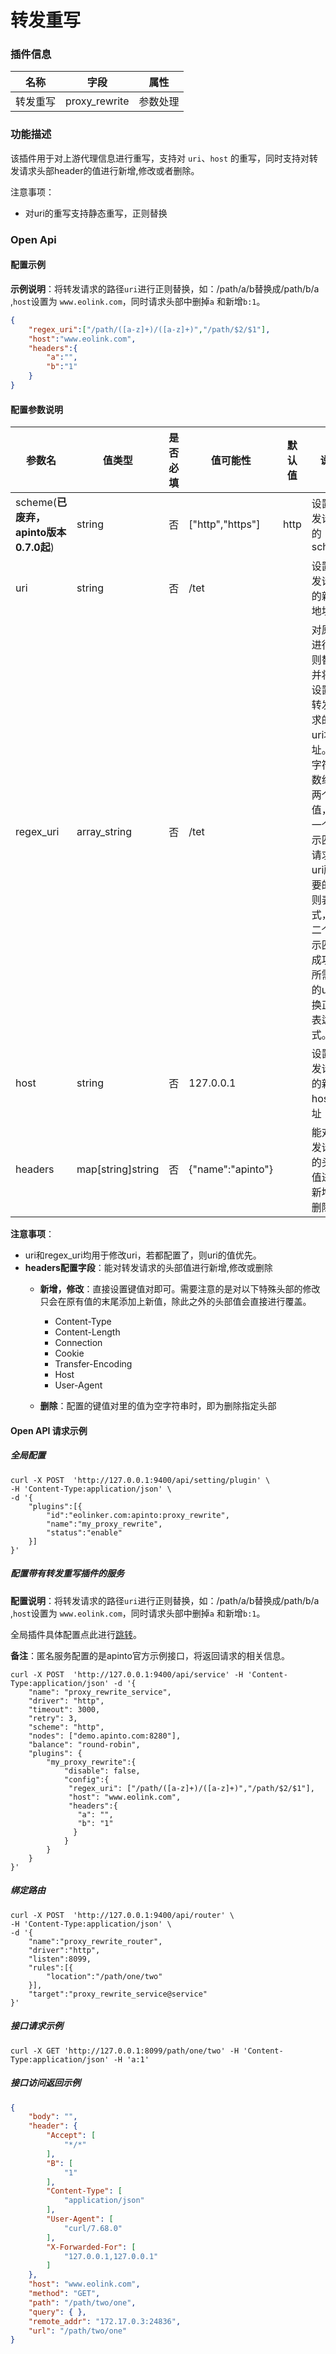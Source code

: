 # 转发重写

### 插件信息

| 名称     | 字段          | 属性     |
| -------- | ------------- | -------- |
| 转发重写 | proxy_rewrite | 参数处理 |

### 功能描述

该插件用于对上游代理信息进行重写，支持对 `uri`、`host` 的重写，同时支持对转发请求头部header的值进行新增,修改或者删除。

注意事项：

* 对uri的重写支持静态重写，正则替换

### Open Api

#### 配置示例

**示例说明**：将转发请求的路径`uri`进行正则替换，如：/path/a/b替换成/path/b/a ,`host`设置为 `www.eolink.com`，同时请求头部中删掉`a` 和新增`b:1`。

```json
{
    "regex_uri":["/path/([a-z]+)/([a-z]+)","/path/$2/$1"],
    "host":"www.eolink.com",
    "headers":{
        "a":"",
        "b":"1"
    }
}
```

#### 配置参数说明

| 参数名                                | 值类型            | 是否必填 | 值可能性          | 默认值 | 说明                                                         |
| ------------------------------------- | ----------------- | -------- | ----------------- | ------ | ------------------------------------------------------------ |
| scheme(**已废弃，apinto版本0.7.0起**) | string            | 否       | ["http","https"]  | http   | 设置转发请求的scheme                                         |
| uri                                   | string            | 否       | /tet              |        | 设置转发请求的新uri地址                                      |
| regex_uri                             | array_string      | 否       | /tet              |        | 对原uri进行正则替换并将其设置到转发请求的新uri地址。该字符串数组有两个值，第一个表示匹配请求的uri所需要的正则表达式，第二个表示匹配成功后所需要的uri替换正则表达式。 |
| host                                  | string            | 否       | 127.0.0.1         |        | 设置转发请求的新host地址                                     |
| headers                               | map[string]string | 否       | {"name":"apinto"} |        | 能对转发请求的头部值进行新增或删除                           |

**注意事项**：

* uri和regex_uri均用于修改uri，若都配置了，则uri的值优先。
* **headers配置字段**：能对转发请求的头部值进行新增,修改或删除
  * **新增，修改**：直接设置键值对即可。需要注意的是对以下特殊头部的修改只会在原有值的末尾添加上新值，除此之外的头部值会直接进行覆盖。
    * Content-Type
    * Content-Length
    * Connection
    * Cookie
    * Transfer-Encoding
    * Host
    * User-Agent

  * **删除**：配置的键值对里的值为空字符串时，即为删除指定头部

#### Open API 请求示例

##### 全局配置

```shell
curl -X POST  'http://127.0.0.1:9400/api/setting/plugin' \
-H 'Content-Type:application/json' \
-d '{
    "plugins":[{
        "id":"eolinker.com:apinto:proxy_rewrite",
        "name":"my_proxy_rewrite",
        "status":"enable"
    }]
}'
```

##### 配置带有转发重写插件的服务

**配置说明**：将转发请求的路径`uri`进行正则替换，如：/path/a/b替换成/path/b/a ,`host`设置为 `www.eolink.com`，同时请求头部中删掉`a` 和新增`b:1`。

全局插件具体配置点此进行[跳转](/docs/apinto/plugins)。

**备注**：匿名服务配置的是apinto官方示例接口，将返回请求的相关信息。

```shell
curl -X POST  'http://127.0.0.1:9400/api/service' -H 'Content-Type:application/json' -d '{
    "name": "proxy_rewrite_service",
    "driver": "http",
    "timeout": 3000,
    "retry": 3,
    "scheme": "http",
    "nodes": ["demo.apinto.com:8280"],
    "balance": "round-robin",
    "plugins": {
        "my_proxy_rewrite":{
            "disable": false,
            "config":{
             "regex_uri": ["/path/([a-z]+)/([a-z]+)","/path/$2/$1"],
             "host": "www.eolink.com",
             "headers":{
               "a": "",
               "b": "1"
              }
            }
        }
    }
}' 
```

##### 绑定路由

```shell
curl -X POST  'http://127.0.0.1:9400/api/router' \
-H 'Content-Type:application/json' \
-d '{
    "name":"proxy_rewrite_router",
    "driver":"http",
    "listen":8099,
    "rules":[{
        "location":"/path/one/two"
    }],
    "target":"proxy_rewrite_service@service"
}'
```

##### 接口请求示例

```shell
curl -X GET 'http://127.0.0.1:8099/path/one/two' -H 'Content-Type:application/json' -H 'a:1'
```

##### 接口访问返回示例

```json
{
    "body": "", 
    "header": {
        "Accept": [
            "*/*"
        ], 
        "B": [
            "1"
        ], 
        "Content-Type": [
            "application/json"
        ], 
        "User-Agent": [
            "curl/7.68.0"
        ], 
        "X-Forwarded-For": [
            "127.0.0.1,127.0.0.1"
        ]
    }, 
    "host": "www.eolink.com", 
    "method": "GET", 
    "path": "/path/two/one", 
    "query": { }, 
    "remote_addr": "172.17.0.3:24836", 
    "url": "/path/two/one"
}
```